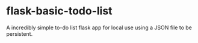 # flask-basic-todo-list

A incredibly simple to-do list flask app for local use using a JSON file to be persistent.

